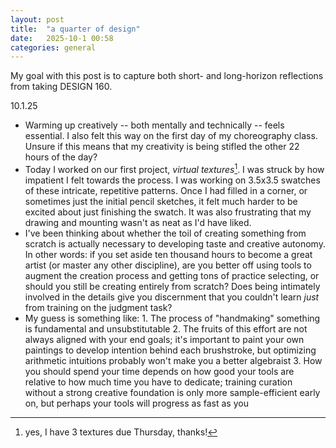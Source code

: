 ```yaml
---
layout: post
title:  "a quarter of design"
date:   2025-10-1 00:58
categories: general
---
```


My goal with this post is to capture both short- and long-horizon reflections from taking DESIGN 160. 

10.1.25
- Warming up creatively -- both mentally and technically -- feels essential. I also felt this way on the first day of my choreography class. Unsure if this means that my creativity is being stifled the other 22 hours of the day?
- Today I worked on our first project, *virtual textures*[^texture]. I was struck by how impatient I felt towards the process. I was working on 3.5x3.5 swatches of these intricate, repetitive patterns. Once I had filled in a corner, or sometimes just the initial pencil sketches, it felt much harder to be excited about just finishing the swatch. It was also frustrating that my drawing and mounting wasn't as neat as I'd have liked.
- I've been thinking about whether the toil of creating something from scratch is actually necessary to developing taste and creative autonomy. In other words: if you set aside ten thousand hours to become a great artist (or master any other discipline), are you better off using tools to augment the creation process and getting tons of practice selecting, or should you still be creating entirely from scratch? Does being intimately involved in the details give you discernment that you couldn't learn *just* from training on the judgment task?
- My guess is something like: 1. The process of "handmaking" something is fundamental and unsubstitutable 2. The fruits of this effort are not always aligned with your end goals; it's important to paint your own paintings to develop intention behind each brushstroke, but optimizing arithmetic intuitions probably won't make you a better algebraist 3. How you should spend your time depends on how good your tools are relative to how much time you have to dedicate; training curation without a strong creative foundation is only more sample-efficient early on, but perhaps your tools will progress as fast as you

[^texture]: yes, I have 3 textures due Thursday, thanks!